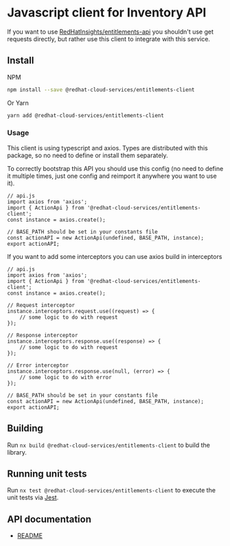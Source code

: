 # Javascript client for Inventory API
If you want to use [RedHatInsights/entitlements-api](https://github.com/RedHatInsights/entitlements-api) you shouldn't use get requests directly, but rather use this client to integrate with this service.

## Install
NPM
```bash
npm install --save @redhat-cloud-services/entitlements-client
```

Or Yarn
```bash
yarn add @redhat-cloud-services/entitlements-client
```

### Usage
This client is using typescript and axios. Types are distributed with this package, so no need to define or install them separately.

To correctly bootstrap this API you should use this config (no need to define it multiple times, just one config and reimport it anywhere you want to use it).
```JS
// api.js
import axios from 'axios';
import { ActionApi } from '@redhat-cloud-services/entitlements-client';
const instance = axios.create();

// BASE_PATH should be set in your constants file
const actionAPI = new ActionApi(undefined, BASE_PATH, instance);
export actionAPI;
```

If you want to add some interceptors you can use axios build in interceptors
```JS
// api.js
import axios from 'axios';
import { ActionApi } from '@redhat-cloud-services/entitlements-client';
const instance = axios.create();

// Request interceptor
instance.interceptors.request.use((request) => {
    // some logic to do with request
});

// Response interceptor
instance.interceptors.response.use((response) => {
    // some logic to do with request
});

// Error interceptor
instance.interceptors.response.use(null, (error) => {
    // some logic to do with error
});

// BASE_PATH should be set in your constants file
const actionAPI = new ActionApi(undefined, BASE_PATH, instance);
export actionAPI;
```

## Building

Run `nx build @redhat-cloud-services/entitlements-client` to build the library.

## Running unit tests

Run `nx test @redhat-cloud-services/entitlements-client` to execute the unit tests via [Jest](https://jestjs.io).

## API documentation

* [README](doc/README.md)
